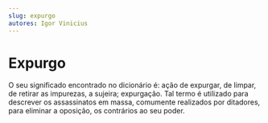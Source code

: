 ```yaml
---
slug: expurgo
autores: Igor Vinicius
---
```


# Expurgo
O seu significado encontrado no dicionário é: ação de expurgar, de limpar, de retirar as
impurezas, a sujeira; expurgação. Tal termo é utilizado para descrever os assassinatos em massa,
comumente realizados por ditadores, para eliminar a oposição, os contrários ao seu poder.